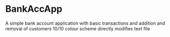 # BankAccApp
A simple bank account application with basic transactions and addition and removal of customers
10/10 colour scheme
directly modifies text file
